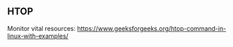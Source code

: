 ## HTOP

Monitor vital resources: 
https://www.geeksforgeeks.org/htop-command-in-linux-with-examples/